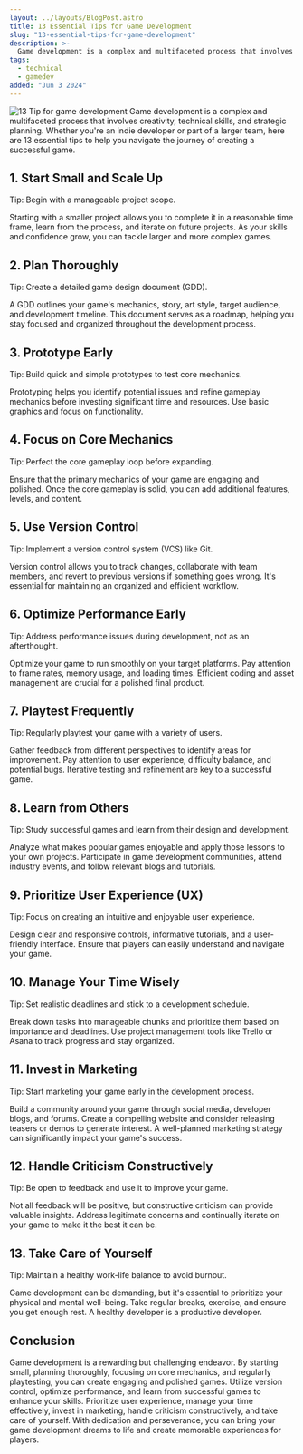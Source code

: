```yaml
---
layout: ../layouts/BlogPost.astro
title: 13 Essential Tips for Game Development
slug: "13-essential-tips-for-game-development"
description: >-
  Game development is a complex and multifaceted process that involves creativity, technical skills, and strategic planning. Whether you're an indie developer or part of a larger team, here are 13 essential tips to help you navigate the journey of creating a successful game.
tags:
  - technical
  - gamedev
added: "Jun 3 2024"
---
```


![13 Tip for game development](https://dev-to-uploads.s3.amazonaws.com/uploads/articles/k5zk31o8hzo7vs3mmcx2.png)
Game development is a complex and multifaceted process that involves creativity, technical skills, and strategic planning. Whether you're an indie developer or part of a larger team, here are 13 essential tips to help you navigate the journey of creating a successful game.

## 1. Start Small and Scale Up

Tip: Begin with a manageable project scope.

Starting with a smaller project allows you to complete it in a reasonable time frame, learn from the process, and iterate on future projects. As your skills and confidence grow, you can tackle larger and more complex games.

## 2. Plan Thoroughly

Tip: Create a detailed game design document (GDD).

A GDD outlines your game's mechanics, story, art style, target audience, and development timeline. This document serves as a roadmap, helping you stay focused and organized throughout the development process.

## 3. Prototype Early

Tip: Build quick and simple prototypes to test core mechanics.

Prototyping helps you identify potential issues and refine gameplay mechanics before investing significant time and resources. Use basic graphics and focus on functionality.

## 4. Focus on Core Mechanics

Tip: Perfect the core gameplay loop before expanding.

Ensure that the primary mechanics of your game are engaging and polished. Once the core gameplay is solid, you can add additional features, levels, and content.

## 5. Use Version Control

Tip: Implement a version control system (VCS) like Git.

Version control allows you to track changes, collaborate with team members, and revert to previous versions if something goes wrong. It's essential for maintaining an organized and efficient workflow.

## 6. Optimize Performance Early

Tip: Address performance issues during development, not as an afterthought.

Optimize your game to run smoothly on your target platforms. Pay attention to frame rates, memory usage, and loading times. Efficient coding and asset management are crucial for a polished final product.

## 7. Playtest Frequently

Tip: Regularly playtest your game with a variety of users.

Gather feedback from different perspectives to identify areas for improvement. Pay attention to user experience, difficulty balance, and potential bugs. Iterative testing and refinement are key to a successful game.

## 8. Learn from Others

Tip: Study successful games and learn from their design and development.

Analyze what makes popular games enjoyable and apply those lessons to your own projects. Participate in game development communities, attend industry events, and follow relevant blogs and tutorials.

## 9. Prioritize User Experience (UX)

Tip: Focus on creating an intuitive and enjoyable user experience.

Design clear and responsive controls, informative tutorials, and a user-friendly interface. Ensure that players can easily understand and navigate your game.

## 10. Manage Your Time Wisely

Tip: Set realistic deadlines and stick to a development schedule.

Break down tasks into manageable chunks and prioritize them based on importance and deadlines. Use project management tools like Trello or Asana to track progress and stay organized.

## 11. Invest in Marketing

Tip: Start marketing your game early in the development process.

Build a community around your game through social media, developer blogs, and forums. Create a compelling website and consider releasing teasers or demos to generate interest. A well-planned marketing strategy can significantly impact your game's success.

## 12. Handle Criticism Constructively

Tip: Be open to feedback and use it to improve your game.

Not all feedback will be positive, but constructive criticism can provide valuable insights. Address legitimate concerns and continually iterate on your game to make it the best it can be.

## 13. Take Care of Yourself

Tip: Maintain a healthy work-life balance to avoid burnout.

Game development can be demanding, but it's essential to prioritize your physical and mental well-being. Take regular breaks, exercise, and ensure you get enough rest. A healthy developer is a productive developer.

## Conclusion

Game development is a rewarding but challenging endeavor. By starting small, planning thoroughly, focusing on core mechanics, and regularly playtesting, you can create engaging and polished games. Utilize version control, optimize performance, and learn from successful games to enhance your skills. Prioritize user experience, manage your time effectively, invest in marketing, handle criticism constructively, and take care of yourself. With dedication and perseverance, you can bring your game development dreams to life and create memorable experiences for players.
